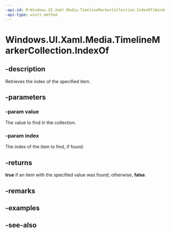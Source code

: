 ```yaml
---
-api-id: M:Windows.UI.Xaml.Media.TimelineMarkerCollection.IndexOf(Windows.UI.Xaml.Media.TimelineMarker,System.UInt32@)
-api-type: winrt method
---
```


<!-- Method syntax
public bool IndexOf(Windows.UI.Xaml.Media.TimelineMarker value, System.UInt32 index)
-->

# Windows.UI.Xaml.Media.TimelineMarkerCollection.IndexOf

## -description
Retrieves the index of the specified item.


## -parameters
### -param value
The value to find in the collection.

### -param index
The index of the item to find, if found.

## -returns
**true** if an item with the specified value was found; otherwise, **false**.

## -remarks

## -examples

## -see-also
